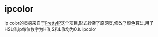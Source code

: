ipcolor
=======
ip color的灵感来自于<a target="_blank" href="http://prettyip.meetstrange.com/">PrettyIP</a>这个项目,形式抄袭了原网页,修改了颜色算法,用了HSL值,ip每位数字为H值,S和L值均为0.8.
ipcolor
